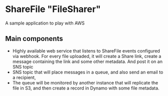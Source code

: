# ShareFile "FileSharer"
A sample application to play with AWS

## Main components 
* Highly available web service that listens to ShareFile events configured via webhook. For every file uploaded, it will create a Share link, create a message containing the link and some other metadata. And post it on an SNS topic
* SNS topic that will place messages in a queue, and also send an email to a recipient,
* The queue will be monitored by another instance that will replicate the file in S3, and then create a record in Dynamo with some file metadata.

